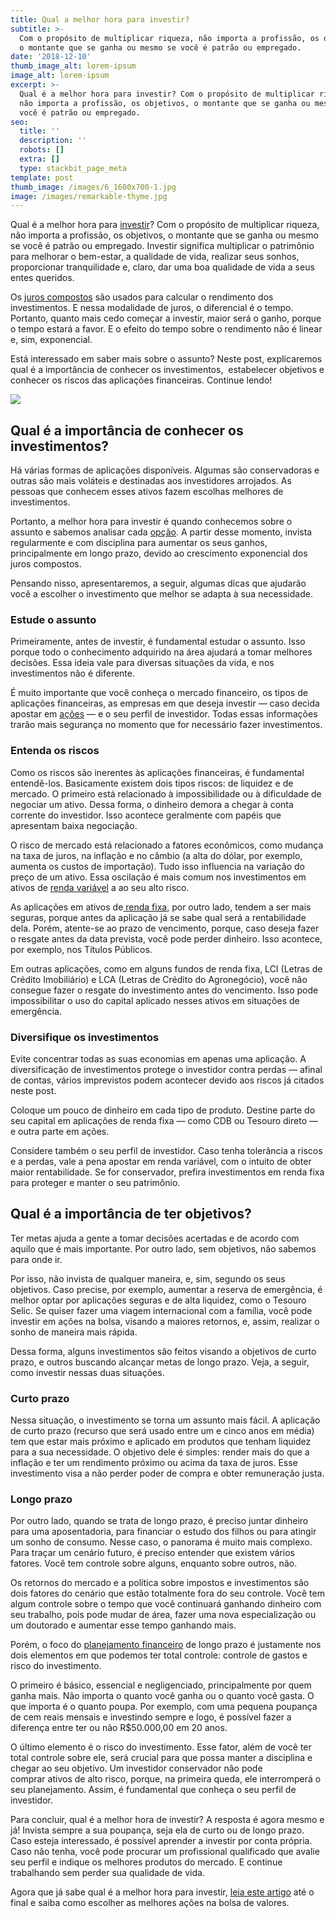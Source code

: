 ```yaml
---
title: Qual a melhor hora para investir?
subtitle: >-
  Com o propósito de multiplicar riqueza, não importa a profissão, os objetivos,
  o montante que se ganha ou mesmo se você é patrão ou empregado.
date: '2018-12-10'
thumb_image_alt: lorem-ipsum
image_alt: lorem-ipsum
excerpt: >-
  Qual é a melhor hora para investir? Com o propósito de multiplicar riqueza,
  não importa a profissão, os objetivos, o montante que se ganha ou mesmo se
  você é patrão ou empregado.
seo:
  title: ''
  description: ''
  robots: []
  extra: []
  type: stackbit_page_meta
template: post
thumb_image: /images/6_1600x700-1.jpg
image: /images/remarkable-thyme.jpg
---
```

Qual é a melhor hora para [investir](https://saudemaisacao.com.br/investimento-mensal-qual-o-valor-ideal-para-poupar-e-investir/)? Com o propósito de multiplicar riqueza, não importa a profissão, os objetivos, o montante que se ganha ou mesmo se você é patrão ou empregado. Investir significa multiplicar o patrimônio para melhorar o bem-estar, a qualidade de vida, realizar seus sonhos, proporcionar tranquilidade e, claro, dar uma boa qualidade de vida a seus entes queridos.

Os [juros compostos](https://saudemaisacao.com.br/blog/dinheiro-trabalhar-por-voce-riqueza/) são usados para calcular o rendimento dos investimentos. E nessa modalidade de juros, o diferencial é o tempo. Portanto, quanto mais cedo começar a investir, maior será o ganho, porque o tempo estará a favor. E o efeito do tempo sobre o rendimento não é linear e, sim, exponencial.

Está interessado em saber mais sobre o assunto? Neste post, explicaremos qual é a importância de conhecer os investimentos,  estabelecer objetivos e conhecer os riscos das aplicações financeiras. Continue lendo!

![](/images/Juros_Compostos-2-600x600.jpg)[
](http://saudemaisacao.com.br/parceiros/?utm_source=cta-parceiros\&utm_medium=blog\&utm_campaign=cta-parceiros)

## **Qual é a importância de conhecer os investimentos?**

Há várias formas de aplicações disponíveis. Algumas são conservadoras e outras são mais voláteis e destinadas aos investidores arrojados. As pessoas que conhecem esses ativos fazem escolhas melhores de investimentos.

Portanto, a melhor hora para investir é quando conhecemos sobre o assunto e sabemos analisar cada [opção](https://saudemaisacao.com.br/blog/como-funciona-o-mercado-de-opcoes/). A partir desse momento, invista regularmente e com disciplina para aumentar os seus ganhos, principalmente em longo prazo, devido ao crescimento exponencial dos juros compostos.

Pensando nisso, apresentaremos, a seguir, algumas dicas que ajudarão você a escolher o investimento que melhor se adapta à sua necessidade.

### Estude o assunto

Primeiramente, antes de investir, é fundamental estudar o assunto. Isso porque todo o conhecimento adquirido na área ajudará a tomar melhores decisões. Essa ideia vale para diversas situações da vida, e nos investimentos não é diferente.

É muito importante que você conheça o mercado financeiro, os tipos de aplicações financeiras, as empresas em que deseja investir — caso decida apostar em [ações](https://saudemaisacao.com.br/blog/como-aplicar-na-bolsa-de-valores-pela-primeira-vez/) — e o seu perfil de investidor. Todas essas informações trarão mais segurança no momento que for necessário fazer investimentos.

### Entenda os riscos

Como os riscos são inerentes às aplicações financeiras, é fundamental entendê-los. Basicamente existem dois tipos riscos: de liquidez e de mercado. O primeiro está relacionado à impossibilidade ou à dificuldade de negociar um ativo. Dessa forma, o dinheiro demora a chegar à conta corrente do investidor. Isso acontece geralmente com papéis que apresentam baixa negociação.

O risco de mercado está relacionado a fatores econômicos, como mudança na taxa de juros, na inflação e no câmbio (a alta do dólar, por exemplo, aumenta os custos de importação). Tudo isso influencia na variação do preço de um ativo. Essa oscilação é mais comum nos investimentos em ativos de [renda variável](https://saudemaisacao.com.br/blog/destaque-home/afinal-o-que-e-renda-fixa-e-renda-variavel/) a ao seu alto risco.

As aplicações em ativos de[ renda fixa](https://saudemaisacao.com.br/blog/destaque-home/voce-sabe-quanto-investir-em-renda-fixa/), por outro lado, tendem a ser mais seguras, porque antes da aplicação já se sabe qual será a rentabilidade dela. Porém, atente-se ao prazo de vencimento, porque, caso deseja fazer o resgate antes da data prevista, você pode perder dinheiro. Isso acontece, por exemplo, nos Títulos Públicos.

Em outras aplicações, como em alguns fundos de renda fixa, LCI (Letras de Crédito Imobiliário) e LCA (Letras de Crédito do Agronegócio), você não consegue fazer o resgate do investimento antes do vencimento. Isso pode impossibilitar o uso do capital aplicado nesses ativos em situações de emergência.

### Diversifique os investimentos

Evite concentrar todas as suas economias em apenas uma aplicação. A diversificação de investimentos protege o investidor contra perdas — afinal de contas, vários imprevistos podem acontecer devido aos riscos já citados neste post.

Coloque um pouco de dinheiro em cada tipo de produto. Destine parte do seu capital em aplicações de renda fixa — como CDB ou Tesouro direto — e outra parte em ações.

Considere também o seu perfil de investidor. Caso tenha tolerância a riscos e a perdas, vale a pena apostar em renda variável, com o intuito de obter maior rentabilidade. Se for conservador, prefira investimentos em renda fixa para proteger e manter o seu patrimônio.

## **Qual é a importância de ter objetivos?**

Ter metas ajuda a gente a tomar decisões acertadas e de acordo com aquilo que é mais importante. Por outro lado, sem objetivos, não sabemos para onde ir.

Por isso, não invista de qualquer maneira, e, sim, segundo os seus objetivos. Caso precise, por exemplo, aumentar a reserva de emergência, é melhor optar por aplicações seguras e de alta liquidez, como o Tesouro Selic. Se quiser fazer uma viagem internacional com a família, você pode investir em ações na bolsa, visando a maiores retornos, e, assim, realizar o sonho de maneira mais rápida.

Dessa forma, alguns investimentos são feitos visando a objetivos de curto prazo, e outros buscando alcançar metas de longo prazo. Veja, a seguir, como investir nessas duas situações.

### Curto prazo

Nessa situação, o investimento se torna um assunto mais fácil. A aplicação de curto prazo (recurso que será usado entre um e cinco anos em média) tem que estar mais próximo e aplicado em produtos que tenham liquidez para a sua necessidade. O objetivo dele é simples: render mais do que a inflação e ter um rendimento próximo ou acima da taxa de juros. Esse investimento visa a não perder poder de compra e obter remuneração justa.

### Longo prazo

Por outro lado, quando se trata de longo prazo, é preciso juntar dinheiro para uma aposentadoria, para financiar o estudo dos filhos ou para atingir um sonho de consumo. Nesse caso, o panorama é muito mais complexo. Para traçar um cenário futuro, é preciso entender que existem vários fatores. Você tem controle sobre alguns, enquanto sobre outros, não.

Os retornos do mercado e a política sobre impostos e investimentos são dois fatores do cenário que estão totalmente fora do seu controle. Você tem algum controle sobre o tempo que você continuará ganhando dinheiro com seu trabalho, pois pode mudar de área, fazer uma nova especialização ou um doutorado e aumentar esse tempo ganhando mais.

Porém, o foco do [planejamento financeiro](https://www.btgpactualdigital.com/blog/financas/planejamento-financeiro) de longo prazo é justamente nos dois elementos em que podemos ter total controle: controle de gastos e risco do investimento.

O primeiro é básico, essencial e negligenciado, principalmente por quem ganha mais. Não importa o quanto você ganha ou o quanto você gasta. O que importa é o quanto poupa. Por exemplo, com uma pequena poupança de cem reais mensais e investindo sempre e logo, é possível fazer a diferença entre ter ou não R$50.000,00 em 20 anos.

O último elemento é o risco do investimento. Esse fator, além de você ter total controle sobre ele, será crucial para que possa manter a disciplina e chegar ao seu objetivo. Um investidor conservador não pode comprar ativos de alto risco, porque, na primeira queda, ele interromperá o seu planejamento. Assim, é fundamental que conheça o seu perfil de investidor.

Para concluir, qual é a melhor hora de investir? A resposta é agora mesmo e já! Invista sempre a sua poupança, seja ela de curto ou de longo prazo. Caso esteja interessado, é possível aprender a investir por conta própria. Caso não tenha, você pode procurar um profissional qualificado que avalie seu perfil e indique os melhores produtos do mercado. E continue trabalhando sem perder sua qualidade de vida.

Agora que já sabe qual é a melhor hora para investir, [leia este artigo](https://saudemaisacao.com.br/blog/como-escolher-as-melhores-acoes-para-investir/) até o final e saiba como escolher as melhores ações na bolsa de valores.
